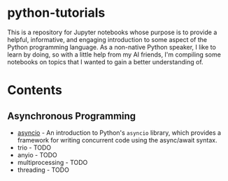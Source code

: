 # python-tutorials

This is a repository for Jupyter notebooks whose purpose is to provide a helpful, informative, and engaging introduction to some aspect of the Python programming language. As a non-native Python speaker, I like to learn by doing, so with a little help from my AI friends, I'm compiling some notebooks on topics that I wanted to gain a better understanding of.

# Contents

## Asynchronous Programming

- [asyncio](async/asyncio.ipynb) - An introduction to Python's `asyncio` library, which provides a framework for writing concurrent code using the async/await syntax.
- trio - TODO
- anyio - TODO
- multiprocessing - TODO
- threading - TODO
